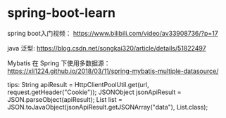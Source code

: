 # spring-boot-learn

spring boot入门视频： https://www.bilibili.com/video/av33908736/?p=17

java 泛型: https://blog.csdn.net/songkai320/article/details/51822497

Mybatis 在 Spring 下使用多数据源： https://xli1224.github.io/2018/03/11/spring-mybatis-multiple-datasource/

tips:
String apiResult = HttpClientPoolUtil.get(url, request.getHeader("Cookie"));
JSONObject jsonApiResult = JSON.parseObject(apiResult);
List<Map> list = JSON.toJavaObject(jsonApiResult.getJSONArray("data"), List.class);
